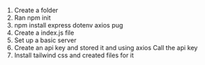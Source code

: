 1. Create a folder
2. Ran npm init
3. npm install express dotenv axios pug
4. Create a index.js file
5. Set up a basic server
6. Create an api key and stored it and using axios Call the api key
7. Install tailwind css and created files for it